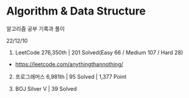 # Algorithm & Data Structure

알고리즘 공부 기록과 풀이

22/12/10

1. LeetCode 276,350th | 201 Solved(Easy 66 / Medium 107 / Hard 28)
- https://leetcode.com/anythingthannothing/

2. 프로그래머스 6,981th | 95 Solved | 1,377 Point

3. BOJ Silver V | 39 Solved